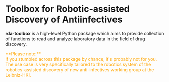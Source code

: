 # Toolbox for Robotic-assisted Discovery of Antiinfectives

**rda-toolbox** is a high-level Python package which aims to provide collection of functions to read and analyze laboratory data in the field of drug discovery.

<span style="color:Orange">
  **Please note:**<br>
  If you stumbled across this package by chance, it's probably not for you.<br>
  The use case is very specifically tailored to the robotics system of the robotics-assisted discovery of new anti-infectives working group at the Leibniz-HKI.
</span>
